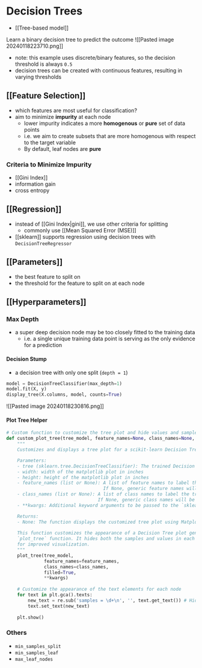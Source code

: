 # Decision Trees
- [[Tree-based model]]

Learn a binary decision tree to predict the outcome
![[Pasted image 20240118223710.png]]
- note: this example uses discrete/binary features, so the decision threshold is always `0.5`
- decision trees can be created with continuous features, resulting in varying thresholds
## [[Feature Selection]]
- which features are most useful for classification?
- aim to minimize **impurity** at each node
	- lower impurity indicates a more **homogenous** or **pure** set of data points
	- i.e. we aim to create subsets that are more homogenous with respect to the target variable
	- By default, leaf nodes are **pure**
### Criteria to Minimize Impurity
- [[Gini Index]]
- information gain
- cross entropy
## [[Regression]]
- instead of [[Gini Index|gini]], we use other criteria for splitting
	- commonly use [[Mean Squared Error (MSE)]]
- [[sklearn]] supports regression using decision trees with `DecisionTreeRegressor`
## [[Parameters]]
- the best feature to split on
- the threshold for the feature to split on at each node
## [[Hyperparameters]]
### Max Depth
- a super deep decision node may be too closely fitted to the training data
	- i.e. a single unique training data point is serving as the only evidence for a prediction
#### Decision Stump
- a decision tree with only one split (`depth = 1`)
```python
model = DecisionTreeClassifier(max_depth=1)
model.fit(X, y)
display_tree(X.columns, model, counts=True)
```
![[Pasted image 20240118230816.png]]
#### Plot Tree Helper
```python
# Custom function to customize the tree plot and hide values and samples
def custom_plot_tree(tree_model, feature_names=None, class_names=None, **kwargs):
    """
    Customizes and displays a tree plot for a scikit-learn Decision Tree Classifier.

    Parameters:
    - tree (sklearn.tree.DecisionTreeClassifier): The trained Decision Tree Classifier to visualize.
    - width: width of the matplotlib plot in inches 
    - height: height of the matplotlib plot in inches 
    - feature_names (list or None): A list of feature names to label the tree nodes with feature names.
                                    If None, generic feature names will be used.
    - class_names (list or None): A list of class names to label the tree nodes with class names.
                                  If None, generic class names will be used.
    - **kwargs: Additional keyword arguments to be passed to the `sklearn.tree.plot_tree` function.

    Returns:
    - None: The function displays the customized tree plot using Matplotlib.
    
    This function customizes the appearance of a Decision Tree plot generated by the scikit-learn
    `plot_tree` function. It hides both the samples and values in each node of the tree plot
    for improved visualization.
    """    
    plot_tree(tree_model, 
              feature_names=feature_names, 
              class_names=class_names, 
              filled=True, 
              **kwargs)
    
    # Customize the appearance of the text elements for each node
    for text in plt.gca().texts:
        new_text = re.sub('samples = \d+\n', '', text.get_text()) # Hide samples
        text.set_text(new_text) 
    
    plt.show()
```
### Others
- `min_samples_split`
- `min_samples_leaf`
- `max_leaf_nodes`